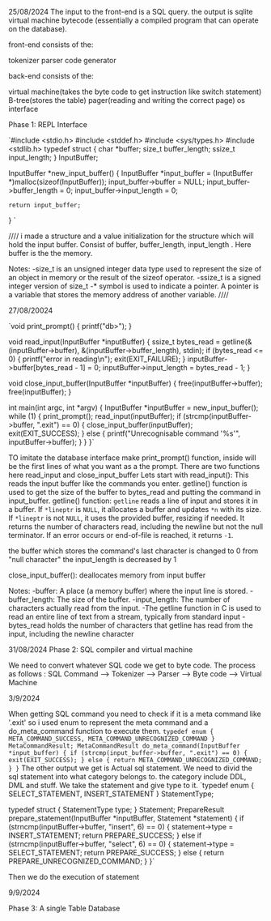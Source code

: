 25/08/2024
The input to the front-end is a SQL query. the output is sqlite virtual machine bytecode (essentially a compiled program that can operate on the database).

front-end consists of the:

tokenizer
parser
code generator

back-end consists of the:

virtual machine(takes the byte code to get instruction like switch statement)
B-tree(stores the table)
pager(reading and writing the correct page)
os interface

Phase 1:
REPL Interface

`#include <stdio.h>
#include <stddef.h>
#include <sys/types.h>
#include <stdlib.h>
typedef struct
{
char \*buffer;
size_t buffer_length;
ssize_t input_length;
} InputBuffer;

InputBuffer *new_input_buffer()
{
InputBuffer *input_buffer = (InputBuffer \*)malloc(sizeof(InputBuffer));
input_buffer->buffer = NULL;
input_buffer->buffer_length = 0;
input_buffer->input_length = 0;

    return input_buffer;

}
`

////
i made a structure and a value initialization for the structure which will hold the input buffer.
Consist of buffer, buffer_length, input_length .
Here buffer is the the memory.

Notes:
-size_t is an unsigned integer data type used to represent the size of an object in memory or the result of the sizeof operator.
-ssize_t is a signed integer version of size_t
-\* symbol is used to indicate a pointer. A pointer is a variable that stores the memory address of another variable.
////

27/08/20024

`void print_prompt()
{
printf("db>");
}

void read_input(InputBuffer \*inputBuffer)
{
ssize_t bytes_read = getline(&(inputBuffer->buffer), &(inputBuffer->buffer_length), stdin);
if (bytes_read <= 0)
{
printf("error in reading\n");
exit(EXIT_FAILURE);
}
inputBuffer->buffer[bytes_read - 1] = 0;
inputBuffer->input_length = bytes_read - 1;
}

void close_input_buffer(InputBuffer \*inputBuffer)
{
free(inputBuffer->buffer);
free(inputBuffer);
}

int main(int argc, int *argv)
{
InputBuffer *inputBuffer = new_input_buffer();
while (1)
{
print_prompt();
read_input(inputBuffer);
if (strcmp(inputBuffer->buffer, ".exit") == 0)
{
close_input_buffer(inputBuffer);
exit(EXIT_SUCCESS);
}
else
{
printf("Unrecognisable command '%s'", inputBuffer->buffer);
}
}
}`

TO imitate the database interface make print_prompt() function, inside will be the first lines of what you want as a the prompt.
There are two functions here read_input and close_input_buffer
Lets start with read_input():
This reads the input buffer like the commands you enter.
getline() function is used to get the size of the buffer to bytes_read and putting the command in input_buffer.
getline() function:
`getline` reads a line of input and stores it in a buffer. If `*lineptr` is `NULL`, it allocates a buffer and updates `*n` with its size. If `*lineptr` is not `NULL`, it uses the provided buffer, resizing if needed. It returns the number of characters read, including the newline but not the null terminator. If an error occurs or end-of-file is reached, it returns `-1`.

the buffer which stores the command's last character is changed to 0 from "null character"
the input_length is decreased by 1

close_input_buffer(): deallocates memory from input buffer

Notes:
-buffer: A place (a memory buffer) where the input line is stored.
-buffer_length: The size of the buffer.
-input_length: The number of characters actually read from the input.
-The getline function in C is used to read an entire line of text from a stream, typically from standard input
-bytes_read holds the number of characters that getline has read from the input, including the newline character

31/08/2024
Phase 2: SQL compiler and virtual machine

We need to convert whatever SQL code we get to byte code.
The process as follows :
SQL Command --> Tokenizer --> Parser --> Byte code --> Virtual Machine

3/9/2024

When getting SQL command you need to check if it is a meta command like '.exit'
so i used enum to represent the meta command and a do_meta_command function to execute them.
`typedef enum
{
    META_COMMAND_SUCCESS,
    META_COMMAND_UNRECOGNIZED_COMMAND
} MetaCommandResult;
MetaCommandResult do_meta_command(InputBuffer *input_buffer)
{
    if (strcmp(input_buffer->buffer, ".exit") == 0)
    {
        exit(EXIT_SUCCESS);
    }
    else
    {
        return META_COMMAND_UNRECOGNIZED_COMMAND;
    }
}`
The other output we get is Actual sql statement. We need to divid the sql statement into what category belongs to.
the category include DDL, DML and stuff.
We take the statement and give type to it.
`typedef enum
{
SELECT_STATEMENT,
INSERT_STATEMENT
} StatementType;

typedef struct
{
StatementType type;
} Statement;
PrepareResult prepare_statement(InputBuffer *inputBuffer, Statement *statement)
{
if (strncmp(inputBuffer->buffer, "insert", 6) == 0)
{
statement->type = INSERT_STATEMENT;
return PREPARE_SUCCESS;
}
else if (strncmp(inputBuffer->buffer, "select", 6) == 0)
{
statement->type = SELECT_STATEMENT;
return PREPARE_SUCCESS;
}
else
{
return PREPARE_UNRECOGNIZED_COMMAND;
}
}`

Then we do the execution of statement

9/9/2024

Phase 3: A single Table Database
